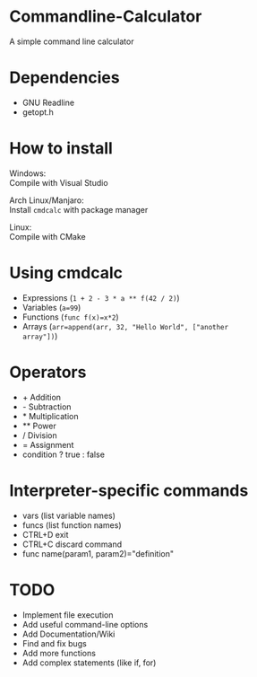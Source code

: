 # Commandline-Calculator
A simple command line calculator

# Dependencies
- GNU Readline
- getopt.h

# How to install
Windows: <br>
Compile with Visual Studio

Arch Linux/Manjaro: <br>
Install ```cmdcalc``` with package manager<br>

Linux: <br>
Compile with CMake

# Using cmdcalc
- Expressions (<code>1 + 2 - 3 * a ** f(42 / 2)</code>)
- Variables (<code>a=99</code>)
- Functions (<code>func f(x)=x*2</code>)
- Arrays (<code>arr=append(arr, 32, "Hello World", ["another array"])</code>)

# Operators
- \+ Addition
- \- Subtraction
- \* Multiplication
- ** Power
- / Division
- = Assignment
- condition ? true : false

# Interpreter-specific commands
- vars (list variable names)
- funcs (list function names)
- CTRL+D exit
- CTRL+C discard command
- func name(param1, param2)="definition"

# TODO
- Implement file execution
- Add useful command-line options
- Add Documentation/Wiki
- Find and fix bugs
- Add more functions
- Add complex statements (like if, for)
